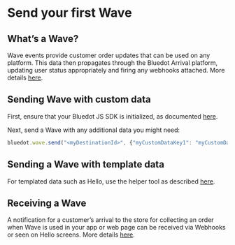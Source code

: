 
Send your first Wave
==========================

What’s a Wave?
--------------

Wave events provide customer order updates that can be used on any platform. This data then propagates through the Bluedot Arrival platform, updating user status appropriately and firing any webhooks attached. More details [here](https://docs.bluedot.io/wave-api-integration-user-guide/).

Sending Wave with custom data
-----------------------------

First, ensure that your Bluedot JS SDK is initialized, as documented [here](https://docs.bluedot.io/web-sdk/quick-start-and-initialization/).

Next, send a Wave with any additional data you might need:
```js
bluedot.wave.send("<myDestinationId>", {"myCustomDataKey1": "myCustomDataValue1"})
```

Sending a Wave with template data
---------------------------------

For templated data such as Hello, use the helper tool as described [here](https://docs.bluedot.io/web-sdk/interacting-with-hello-screens/).

Receiving a Wave
----------------

A notification for a customer’s arrival to the store for collecting an order when Wave is used in your app or web page can be received via Webhooks or seen on Hello screens. More details [here](https://docs.bluedot.io/wave-api-integration-user-guide/receiving-of-wave-api-events/).